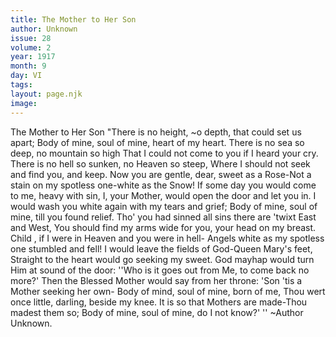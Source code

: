 ```yaml
---
title: The Mother to Her Son
author: Unknown
issue: 28
volume: 2
year: 1917
month: 9
day: VI
tags:
layout: page.njk
image:
---
```

The Mother to Her Son   "There is no height, ~o depth, that could set us apart;   Body of mine, soul of mine, heart of my heart.   There is no sea so deep, no mountain so high   That I could not come to you if I heard your cry.   There is no hell so sunken, no Heaven so steep, Where I should not seek and find you, and   keep.   Now you are gentle, dear, sweet as a Rose-Not a stain on my spotless one-white as the   Snow!   If some day you would come to me, heavy with sin,   I, your Mother, would open the door and let you in.   I would wash you white again with my tears and grief;   Body of mine, soul of mine, till you found relief.   Tho' you had sinned all sins there are 'twixt East and West,   You should find my arms wide for you, your head on my breast.   Child , if I were in Heaven and you were in hell-   Angels white as my spotless one stumbled and fell!   I would leave the fields of God-Queen Mary's feet,   Straight to the heart would go seeking my sweet.   God mayhap would turn Him at sound of the door:   ''Who is it goes out from Me, to come back no more?'   Then the Blessed Mother would say from her throne:   'Son 'tis a Mother seeking her own-   Body of mind, soul of mine, born of me,   Thou wert once little, darling, beside my   knee.   It is so that Mothers are made-Thou madest   them so;   Body of mine, soul of mine, do I not know?' ''   ~Author Unknown.   


